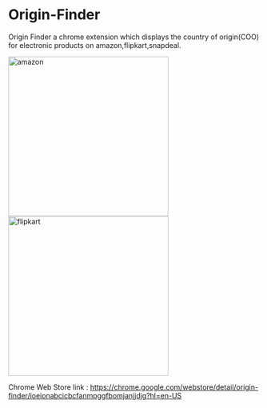 # Origin-Finder
Origin Finder a chrome extension which displays the country of origin(COO) for electronic products on amazon,flipkart,snapdeal.

<img width="320" alt="amazon" src="https://user-images.githubusercontent.com/28942363/85646182-2d186580-b6b9-11ea-9982-08d28be3e64c.png">  <img width="320" alt="flipkart" src="https://user-images.githubusercontent.com/28942363/85646200-39042780-b6b9-11ea-873d-325c923a829b.png">

Chrome Web Store link  : https://chrome.google.com/webstore/detail/origin-finder/ioeionabcicbcfanmpggfbomjanjjdjg?hl=en-US
